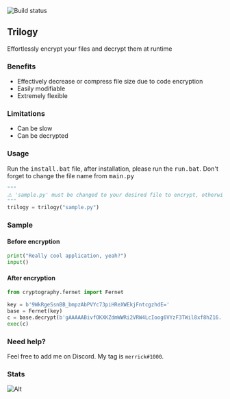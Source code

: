 ![Build status](https://img.shields.io/badge/version-1.0.0-lightgrey)
## Trilogy
Effortlessly encrypt your files and decrypt them at runtime
### Benefits
- Effectively decrease or compress file size due to code encryption
- Easily modifiable
- Extremely flexible

### Limitations
- Can be slow
- Can be decrypted

### Usage
Run the <kbd>install.bat</kbd> file, after installation, please run the <kbd>run.bat</kbd>. Don't forget to change the file name from <kbd>main.py</kbd>
```py
"""
⚠ 'sample.py' must be changed to your desired file to encrypt, otherwise it won't work. 
"""
trilogy = trilogy("sample.py") 
```

### Sample
#### Before encryption
```py
print("Really cool application, yeah?")
input()
```
#### After encryption
```py
from cryptography.fernet import Fernet

key = b'9WkRgeSsnBB_bmpzAbPVYc73piHReXWEkjFntcgzhdE='
base = Fernet(key)
c = base.decrypt(b'gAAAAABivfOKXKZdmWWRi2VRW4LcIoog6VYzF3TWil8xf8hZ16...')
exec(c)
```
### Need help?
Feel free to add me on Discord. My tag is `merrick#1000`.
### Stats
![Alt](https://repobeats.axiom.co/api/embed/7d9a265f4623a1e9294df563a8c3bc88b244c37c.svg "Repobeats analytics image")
